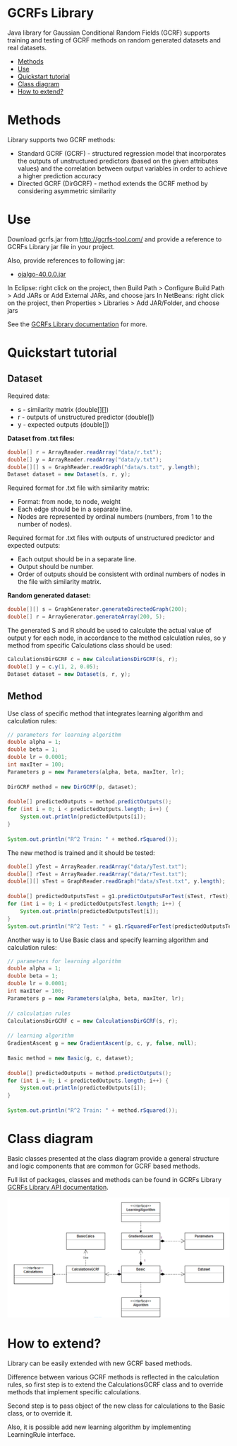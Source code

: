 GCRFs Library
=====================
Java library for Gaussian Conditional Random Fields (GCRF) supports training and testing of GCRF methods on random generated datasets and real datasets.

<ul>
    <li> <a href="#m"> Methods</a></li>
    <li> <a href="#u"> Use</a></li>
    <li> <a href="#q"> Quickstart tutorial</a></li>
   <li> <a href="#c"> Class diagram</a></li>
    <li> <a href="#e"> How to extend?</a></li>
</ul>
	    
<a id="m" class="anchor" aria-hidden="true" href="#m"></a>
Methods
=====================
Library supports two GCRF methods:
- Standard GCRF (GCRF) - structured regression model that incorporates the outputs of unstructured predictors (based on the given attributes values) and the correlation between output variables in order to achieve a higher prediction accuracy
- Directed GCRF (DirGCRF) -  method extends the GCRF method by considering asymmetric similarity

<a id="u" class="anchor" aria-hidden="true" href="#u"></a>

Use
=====================

Download gcrfs.jar from http://gcrfs-tool.com/ and provide a reference to GCRFs Library jar file in your project.

Also, provide references to following jar:
- <a href="https://github.com/vujicictijana/GCRFs_Library/blob/master/Library/resources/ojalgo-40.0.0.jar?raw=true">ojalgo-40.0.0.jar</a> 

In Eclipse: right click on the project, then Build Path > Configure Build Path > Add JARs or Add External JARs, and choose jars
In NetBeans: right click on the project, then Properties > Libraries > Add JAR/Folder, and choose jars

See the <a href="http://gcrfs-tool.com/api/"  target="_blank">GCRFs Library documentation</a> for more.

<a id="q" class="anchor" aria-hidden="true" href="#q"></a>
Quickstart tutorial
=====================

<h2>Dataset </h2>

Required data:
- s - similarity matrix (double[][])
- r - outputs of unstructured predictor (double[])
- y - expected outputs (double[])
   
<b> Dataset from .txt files: </b>

```java
double[] r = ArrayReader.readArray("data/r.txt");
double[] y = ArrayReader.readArray("data/y.txt");
double[][] s = GraphReader.readGraph("data/s.txt", y.length);
Dataset dataset = new Dataset(s, r, y);
```

Required format for .txt file with similarity matrix:
- Format: from node, to node, weight
- Each edge should be in a separate line.
- Nodes are represented by ordinal numbers (numbers, from 1 to the number of nodes).

Required format for .txt files with outputs of unstructured predictor and expected outputs:
- Each output should be in a separate line.
- Output should be number.
- Order of outputs should be consistent with ordinal numbers of nodes in the file with similarity matrix.

<b> Random generated dataset: </b>

```java
double[][] s = GraphGenerator.generateDirectedGraph(200);
double[] r = ArrayGenerator.generateArray(200, 5);
```

The generated S and R should be used to calculate the actual value of output y for each node, in accordance to the method calculation rules, so y method from specific Calculations class should be used:

```java
CalculationsDirGCRF c = new CalculationsDirGCRF(s, r);
double[] y = c.y(1, 2, 0.05);
Dataset dataset = new Dataset(s, r, y);
```

<h2>Method</h2>

Use class of specific method that integrates learning algorithm and calculation rules:

```java
// parameters for learning algorithm
double alpha = 1;
double beta = 1;
double lr = 0.0001;
int maxIter = 100;
Parameters p = new Parameters(alpha, beta, maxIter, lr);
		
DirGCRF method = new DirGCRF(p, dataset);
		
double[] predictedOutputs = method.predictOutputs();
for (int i = 0; i < predictedOutputs.length; i++) {
	System.out.println(predictedOutputs[i]);
}
		
System.out.println("R^2 Train: " + method.rSquared());
```

The new method is trained and it should be tested:

```java
double[] yTest = ArrayReader.readArray("data/yTest.txt");
double[] rTest = ArrayReader.readArray("data/rTest.txt");
double[][] sTest = GraphReader.readGraph("data/sTest.txt", y.length);

double[] predictedOutputsTest = g1.predictOutputsForTest(sTest, rTest);
for (int i = 0; i < predictedOutputsTest.length; i++) {
	System.out.println(predictedOutputsTest[i]);
}
System.out.println("R^2 Test: " + g1.rSquaredForTest(predictedOutputsTest, yTest));
```

Another way is to Use Basic class and specify learning algorithm and calculation rules:


```java
// parameters for learning algorithm
double alpha = 1;
double beta = 1;
double lr = 0.0001;
int maxIter = 100;
Parameters p = new Parameters(alpha, beta, maxIter, lr);
		
// calculation rules
CalculationsDirGCRF c = new CalculationsDirGCRF(s, r);
		
// learning algorithm
GradientAscent g = new GradientAscent(p, c, y, false, null);
		
Basic method = new Basic(g, c, dataset);
		
double[] predictedOutputs = method.predictOutputs();
for (int i = 0; i < predictedOutputs.length; i++) {
	System.out.println(predictedOutputs[i]);
}
		
System.out.println("R^2 Train: " + method.rSquared());
```

<a id="c" class="anchor" aria-hidden="true" href="#c"></a>
Class diagram
=====================
Basic classes presented at the class diagram provide a general structure and logic components that are common for
GCRF based methods.

Full list of packages, classes and methods can be found in GCRFs Library <a href="http://gcrfs-tool.com/api/"  target="_blank">GCRFs Library API documentation</a>.

<img src="/diagram.PNG" alt="diagram" style="max-width:100%;">


<a id="e" class="anchor" aria-hidden="true" href="#e"></a>
How to extend?
=====================

Library can be easily extended with new GCRF based methods.

Difference between various GCRF methods is reflected in the calculation rules, so first step is to
extend the CalculationsGCRF class and to override methods that implement specific calculations.

Second step is to pass object of the new class for calculations to the Basic class, or to override it.

Also, it is possible add new learning algorithm by implementing LearningRule interface.


